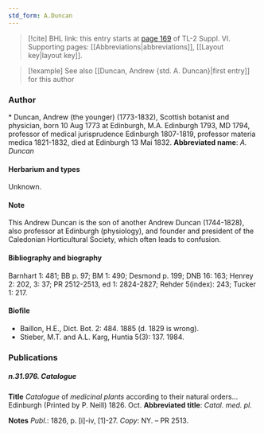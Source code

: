 ```yaml
---
std_form: A.Duncan
---
```


> [!cite] BHL link: this entry starts at [page 169](https://www.biodiversitylibrary.org/page/33260157) of TL-2 Suppl. VI.
> Supporting pages: [[Abbreviations|abbreviations]], [[Layout key|layout key]].

> [!example] See also [[Duncan, Andrew {std. A. Duncan}|first entry]] for this author

### Author

\* Duncan, Andrew (the younger) (1773-1832), Scottish botanist and physician, born 10 Aug 1773 at Edinburgh, M.A. Edinburgh 1793, MD 1794, professor of medical jurisprudence Edinburgh 1807-1819, professor materia medica 1821-1832, died at Edinburgh 13 Mai 1832. 
**Abbreviated name**: *A. Duncan*

#### Herbarium and types

Unknown.

#### Note

This Andrew Duncan is the son of another Andrew Duncan (1744-1828), also professor at Edinburgh (physiology), and founder and president of the Caledonian Horticultural Society, which often leads to confusion.

#### Bibliography and biography

Barnhart 1: 481; BB p. 97; BM 1: 490; Desmond p. 199; DNB 16: 163; Henrey 2: 202, 3: 37; PR 2512-2513, ed 1: 2824-2827; Rehder 5(index): 243; Tucker 1: 217.

#### Biofile

- Baillon, H.E., Dict. Bot. 2: 484. 1885 (d. 1829 is wrong).
- Stieber, M.T. and A.L. Karg, Huntia 5(3): 137. 1984.

### Publications

##### n.31.976. Catalogue

**Title**
*Catalogue* of *medicinal plants* according to their natural orders... Edinburgh (Printed by P. Neill) 1826. Oct.
**Abbreviated title**: *Catal. med. pl.*

**Notes**
*Publ*.: 1826, p. \[i\]-iv, \[1\]-27. *Copy*: NY. – PR 2513.

